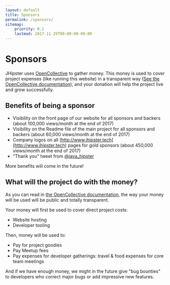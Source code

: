 ```yaml
---
layout: default
title: Sponsors
permalink: /sponsors/
sitemap:
    priority: 0.1
    lastmod: 2017-11-29T00:00:00-00:00
---
```

# <i class="fa fa-usd"></i> Sponsors

JHipster uses [OpenCollective](https://opencollective.com/generator-jhipster) to gather money. This money is used to cover project expenses (like running this website) in a transparent way ([See the OpenCollective documentation](https://opencollective.com/learn-more)), and your donation will help the project live and grow successfully.

## Benefits of being a sponsor

- Visibility on the front page of our website for all sponsors and backers (about 100,000 views/month at the end of 2017)
- Visibility on the Readme file of the main project for all sponsors and backers (about 60,000 views/month at the end of 2017)
- Company logos on all [http://www.jhipster.tech](http://www.jhipster.tech) pages for gold sponsors (about 450,000 views/month at the end of 2017)
- "Thank you" tweet from [@java_hipster](https://twitter.com/java_hipster)

More benefits will come in the future!

## What will the project do with the money?

As you can read in [the OpenCollective documentation](https://opencollective.com/learn-more), the way your money will be used will be public and totally transparent.

Your money will first be used to cover direct project costs:

- Website hosting
- Developer tooling

Then, money will be used to:

- Pay for project goodies
- Pay Meetup fees
- Pay expenses for developer gatherings: travel & food expenses for core team meetings

And if we have enough money, we might in the future give "bug bounties" to developers who correct major bugs or add impressive new features.

